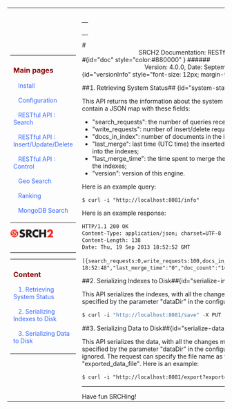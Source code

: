 
<table style="width:100%;table-layout:fixed" ><tr>
<td id="sideBarTd" style="width:25%"> 
<div id="sidebar"> <!-- Sidebar -->
<div id="linkpool" > <!-- Links to main pages, id=linkpool-->
<table><tbody><tr><td>
<div><h3><a style="text-decoration: none;color:#880000" href="./main.html">Main pages</a></h3></div>
&nbsp;&nbsp;&nbsp;<a style="text-decoration: none;color:#3366FF" href="./install.html">Install</a><br><br>
&nbsp;&nbsp;&nbsp;<a style="text-decoration: none;color:#3366FF" href="./configuration.html">Configuration</a><br><br>
&nbsp;&nbsp;&nbsp;<a style="text-decoration: none;color:#3366FF" href="./restful-search.html">RESTful API : Search</a><br><br>
&nbsp;&nbsp;&nbsp;<a style="text-decoration: none;color:#3366FF" href="./restful-insert-update-delete.html">RESTful API : Insert/Update/Delete</a><br><br>
&nbsp;&nbsp;&nbsp;<a style="text-decoration: none;color:#3366FF" href="./restful-control.html">RESTful API : Control</a><br><br>
&nbsp;&nbsp;&nbsp;<a style="text-decoration: none;color:#3366FF" href="./geo.html">Geo Search</a></br><br>
&nbsp;&nbsp;&nbsp;<a style="text-decoration: none;color:#3366FF" href="./ranking.html">Ranking</a></br><br>
&nbsp;&nbsp;&nbsp;<a style="text-decoration: none;color:#3366FF" href="./mongodb.html">MongoDB Search</a></br><br>
</td></tr></tbody></table>

<span ><a  href="http://www.srch2.com" target="_blankt"><img  style="width:100px" src="images/logo.png"/></a></span></br></br>
</div> <!-- Links to main pages, id=linkpool-->

<hr/>

<div id="content" > <!-- Table of content, id=content-->
<table><tbody><tr><td>
<div><h3><a style="text-decoration: none;color:#880000" href="#doc">Content</a></h3></div>
&nbsp;&nbsp;&nbsp;<a style="text-decoration: none;color:#3366FF" href="#system-status">1. Retrieving System Status</a><br><br>
&nbsp;&nbsp;&nbsp;<a style="text-decoration: none;color:#3366FF" href="#serialize-indexes">2. Serializing Indexes to Disk</a><br><br>
&nbsp;&nbsp;&nbsp;<a style="text-decoration: none;color:#3366FF" href="#serialize-data">3. Serializing Data to Disk</a><br><br>

</td></tr></tbody></table>

</div> <!-- Table of content, id=content-->
</div> <!-- Sidebar -->

</td>

<td id="docBody" style="width:70%">
</br>
<div><table><tbody><tr><td>
<div><h3><a style="text-decoration: none;color:#880000" href="#doc"></a></h3></div>

</td></tr></tbody></table></div>
#<center>SRCH2 Documentation: RESTful API - Control</center>#{id="doc" style="color:#880000" }
######<center>Version: 4.0.0, Date: September 19, 2013</center>{id="versionInfo" style="font-size: 12px; margin-top: -20px;"}

##1. Retrieving System Status## {id="system-status"}

This API returns the information about the system status. The response body will contain a JSON map with these fields:

   -   "search_requests": the number of queries received by the server so far;
   -   "write_requests": number of insert/delete requests received by the server so far;
   -   "docs_in_index": number of documents in the indexes;
   -   "last_merge": last time (UTC time) the inserted/deleted documents are merged into the indexes;
   -   "last_merge_time": the time spent to merge the inserted/deleted documents into the indexes;
   -   "version": version of this engine.

Here is an example query: 
```
$ curl -i "http://localhost:8081/info"
```

Here is an example response:

```
HTTP/1.1 200 OK
Content-Type: application/json; charset=UTF-8
Content-Length: 138
Date: Thu, 19 Sep 2013 18:52:52 GMT

[{search_requests:0,write_requests:100,docs_in_index:100,"last_merge":"09/19/13 18:52:48","last_merge_time":"0","doc_count":"100"}, 4.0.0]
```

##2. Serializing Indexes to Disk##{id="serialize-indexes"}

This API serializes the indexes, with all the changes made so far, to files in the path specified by the parameter "dataDir" in the configuration file. Here is an example: 
```python
$ curl -i "http://localhost:8081/save" -X PUT
```

##3. Serializing Data to Disk##{id="serialize-data"}

This API serializes the data, with all the changes made so far, to a file in the path specified by the parameter "dataDir" in the configuration file. Deleted records will be ignored. The request can specify the file name as well, using a variable called "exported_data_file". Here is an example: 

```
$ curl -i "http://localhost:8081/export?exported_data_file=mydata.json" -X PUT
```

<hr/>
Have fun SRCHing!



<link rel="stylesheet" type="text/css" href="documentation.css">



<script type="text/javascript" src="setSizes.js"></script>
<script>

setSizes();
window.onresize = setSizes
</script>
